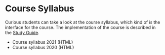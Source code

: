 # Course Syllabus
Curious students can take a look at the course syllabus, which kind of is the interface for the course. The implementation of the course is described in the [Study Guide](./study-guide/).

* <a :href="$withBase('courses/android-development/files/course-syllabus-2021.html')" target="_blank">Course syllabus 2021 (HTML)</a>
* <a :href="$withBase('courses/android-development/files/course-syllabus-2020.html')" target="_blank">Course syllabus 2020 (HTML)</a>